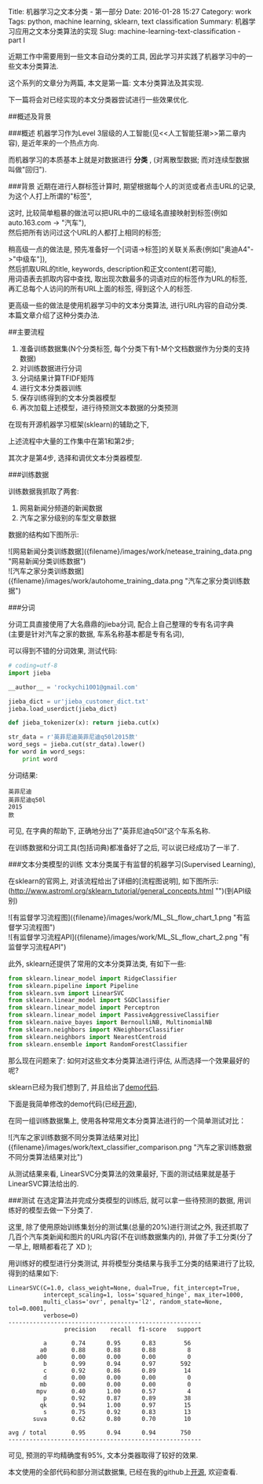 Title: 机器学习之文本分类 - 第一部分
Date: 2016-01-28 15:27
Category: work
Tags: python, machine learning, sklearn, text classification
Summary: 机器学习应用之文本分类算法的实现
Slug: machine-learning-text-classification - part I

近期工作中需要用到一些文本自动分类的工具, 因此学习并实践了机器学习中的一些文本分类算法.

这个系列的文章分为两篇, 本文是第一篇: 文本分类算法及其实现.

下一篇将会对已经实现的本文分类器尝试进行一些效果优化.

##概述及背景

###概述
机器学习作为Level 3层级的人工智能(见<<人工智能狂潮>>第二章内容), 是近年来的一个热点方向.

而机器学习的本质基本上就是对数据进行 **分类** , (对离散型数据; 而对连续型数据叫做"回归").

###背景
近期在进行人群标签计算时, 期望根据每个人的浏览或者点击URL的记录, 为这个人打上所谓的"标签",

这时, 比较简单粗暴的做法可以把URL中的二级域名直接映射到标签(例如auto.163.com -> "汽车"),  
然后把所有访问过这个URL的人都打上相同的标签;

稍高级一点的做法是, 预先准备好一个[词语->标签]的关联关系表(例如["奥迪A4"->"中级车"]),  
然后抓取URL的title, keywords, description和正文content(若可能),  
用词语表去抓取内容中查找, 取出现次数最多的词语对应的标签作为URL的标签,  
再汇总每个人访问的所有URL上面的标签, 得到这个人的标签.

更高级一些的做法是使用机器学习中的文本分类算法, 进行URL内容的自动分类.  
本篇文章介绍了这种分类办法.

##主要流程

1. 准备训练数据集(N个分类标签, 每个分类下有1-M个文档数据作为分类的支持数据)
2. 对训练数据进行分词
3. 分词结果计算TFIDF矩阵
4. 进行文本分类器训练
5. 保存训练得到的文本分类器模型
6. 再次加载上述模型，进行待预测文本数据的分类预测

在现有开源机器学习框架(sklearn)的辅助之下, 

上述流程中大量的工作集中在第1和第2步;

其次才是第4步, 选择和调优文本分类器模型.

###训练数据

训练数据我抓取了两套:

1. 网易新闻分频道的新闻数据
2. 汽车之家分级别的车型文章数据

数据的结构如下图所示:
<div class="picture">
![网易新闻分类训练数据]({filename}/images/work/netease_training_data.png "网易新闻分类训练数据")  
</div> 
<div class="picture">
![汽车之家分类训练数据]({filename}/images/work/autohome_training_data.png "汽车之家分类训练数据")  
</div> 

###分词

分词工具直接使用了大名鼎鼎的jieba分词, 配合上自己整理的专有名词字典  
(主要是针对汽车之家的数据, 车系名称基本都是专有名词),

可以得到不错的分词效果, 测试代码:
```python
# coding=utf-8
import jieba

__author__ = 'rockychi1001@gmail.com'

jieba_dict = ur'jieba_customer_dict.txt'
jieba.load_userdict(jieba_dict)

def jieba_tokenizer(x): return jieba.cut(x)

str_data = r'英菲尼迪英菲尼迪q50l2015款'
word_segs = jieba.cut(str_data).lower()
for word in word_segs:
    print word
```
分词结果:
```shell
英菲尼迪
英菲尼迪q50l
2015
款
```
可见, 在字典的帮助下, 正确地分出了"英菲尼迪q50l"这个车系名称.

在训练数据和分词工具(包括词典)都准备好了之后, 可以说已经成功了一半了.

###文本分类模型的训练
文本分类属于有监督的机器学习(Supervised Learning), 

在sklearn的官网上, 对该流程给出了详细的[流程图说明], 如下图所示:(http://www.astroml.org/sklearn_tutorial/general_concepts.html "")(到API级别)
<div class="picture">
![有监督学习流程图]({filename}/images/work/ML_SL_flow_chart_1.png "有监督学习流程图")  
</div> 
<div class="picture">
![有监督学习流程API]({filename}/images/work/ML_SL_flow_chart_2.png "有监督学习流程API")  
</div> 

此外, sklearn还提供了常用的文本分类算法类, 有如下一些:
```python
from sklearn.linear_model import RidgeClassifier
from sklearn.pipeline import Pipeline
from sklearn.svm import LinearSVC
from sklearn.linear_model import SGDClassifier
from sklearn.linear_model import Perceptron
from sklearn.linear_model import PassiveAggressiveClassifier
from sklearn.naive_bayes import BernoulliNB, MultinomialNB
from sklearn.neighbors import KNeighborsClassifier
from sklearn.neighbors import NearestCentroid
from sklearn.ensemble import RandomForestClassifier
```

那么现在问题来了: 如何对这些文本分类算法进行评估, 从而选择一个效果最好的呢?

sklearn已经为我们想到了, 并且给出了[demo代码](http://scikit-learn.org/stable/auto_examples/text/document_classification_20newsgroups.html#example-text-document-classification-20newsgroups-py "文本分类算法对比demo代码").
 
下面是我简单修改的demo代码(已经[开源](https://github.com/rocky1001/Machine-Learning/blob/master/text_classifier/text_classifier_evaluation.py "分类算法评估代码")), 

在同一组训练数据集上, 使用各种常用文本分类算法进行的一个简单测试对比：
<div class="picture">
![汽车之家训练数据不同分类算法结果对比]({filename}/images/work/text_classifier_comparison.png "汽车之家训练数据不同分类算法结果对比")  
</div> 

从测试结果来看, LinearSVC分类算法的效果最好, 下面的测试结果就是基于LinearSVC算法给出的.

###测试
在选定算法并完成分类模型的训练后, 就可以拿一些待预测的数据, 用训练好的模型去做一下分类了.

这里, 除了使用原始训练集划分的测试集(总量的20%)进行测试之外, 我还抓取了几百个汽车类新闻和图片的URL内容(不在训练数据集内的), 并做了手工分类(分了一早上, 眼睛都看花了 XD );

用训练好的模型进行分类测试, 并将模型分类结果与我手工分类的结果进行了比较, 得到的结果如下:
```shell
LinearSVC(C=1.0, class_weight=None, dual=True, fit_intercept=True,
          intercept_scaling=1, loss='squared_hinge', max_iter=1000,
          multi_class='ovr', penalty='l2', random_state=None, tol=0.0001,
          verbose=0)
-------------------------------------------------------
                precision    recall  f1-score   support

          a       0.74      0.95      0.83        56
         a0       0.88      0.88      0.88         8
        a00       0.00      0.00      0.00         0
          b       0.99      0.94      0.97       592
          c       0.92      0.86      0.89        14
          d       0.00      0.00      0.00         0
         mb       0.00      0.00      0.00         0
        mpv       0.40      1.00      0.57         4
          p       0.92      0.87      0.89        38
         qk       0.94      1.00      0.97        15
          s       0.75      0.92      0.83        13
       suva       0.62      0.80      0.70        10

avg / total       0.95      0.94      0.94       750
-------------------------------------------------------
```

可见, 预测的平均精确度有95%, 文本分类器取得了较好的效果.

本文使用的全部代码和部分测试数据集, 已经在我的github上[开源](https://github.com/rocky1001/Machine-Learning/tree/master/text_classifier "文本分类算法初试"), 欢迎查看.
